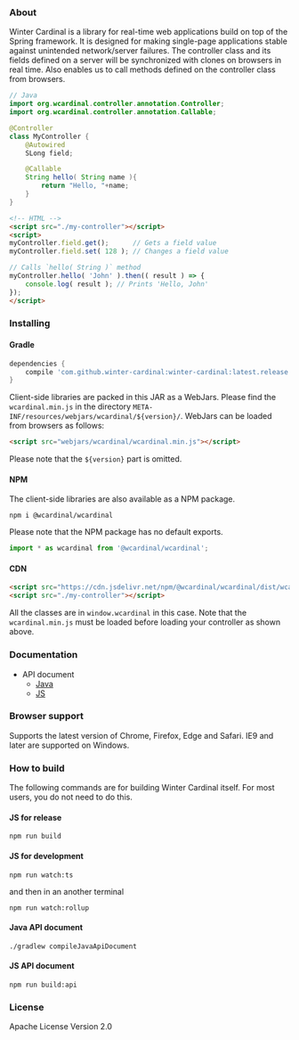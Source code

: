 ### About

Winter Cardinal is a library for real-time web applications build on top of the Spring framework.
It is designed for making single-page applications stable against unintended network/server failures.
The controller class and its fields defined on a server will be synchronized with clones on browsers in real time.
Also enables us to call methods defined on the controller class from browsers.

```java
// Java
import org.wcardinal.controller.annotation.Controller;
import org.wcardinal.controller.annotation.Callable;

@Controller
class MyController {
	@Autowired
	SLong field;

	@Callable
	String hello( String name ){
		return "Hello, "+name;
	}
}
```

```html
<!-- HTML -->
<script src="./my-controller"></script>
<script>
myController.field.get();      // Gets a field value
myController.field.set( 128 ); // Changes a field value

// Calls `hello( String )` method
myController.hello( 'John' ).then(( result ) => {
	console.log( result ); // Prints 'Hello, John'
});
</script>
```

### Installing

#### Gradle

```groovy
dependencies {
	compile 'com.github.winter-cardinal:winter-cardinal:latest.release'
}
```

Client-side libraries are packed in this JAR as a WebJars.
Please find the `wcardinal.min.js` in the directory `META-INF/resources/webjars/wcardinal/${version}/`.
WebJars can be loaded from browsers as follows:

```html
<script src="webjars/wcardinal/wcardinal.min.js"></script>
```

Please note that the `${version}` part is omitted.

#### NPM

The client-side libraries are also available as a NPM package.

```shell
npm i @wcardinal/wcardinal
```

Please note that the NPM package has no default exports.

```javascript
import * as wcardinal from '@wcardinal/wcardinal';
```

#### CDN

```html
<script src="https://cdn.jsdelivr.net/npm/@wcardinal/wcardinal/dist/wcardinal.min.js"></script>
<script src="./my-controller"></script>
```

All the classes are in `window.wcardinal` in this case.
Note that the `wcardinal.min.js` must be loaded before loading your controller as shown above.

### Documentation

* API document
	* [Java](https://winter-cardinal.github.io/winter-cardinal/api/java/)
	* [JS](https://winter-cardinal.github.io/winter-cardinal/api/js/)

### Browser support

Supports the latest version of Chrome, Firefox, Edge and Safari.
IE9 and later are supported on Windows.

### How to build

The following commands are for building Winter Cardinal itself.
For most users, you do not need to do this.

#### JS for release

```shell
npm run build
```

#### JS for development

```shell
npm run watch:ts
```

and then in an another terminal

```shell
npm run watch:rollup
```

#### Java API document

```shell
./gradlew compileJavaApiDocument
```

#### JS API document

```shell
npm run build:api
```

### License

Apache License Version 2.0
